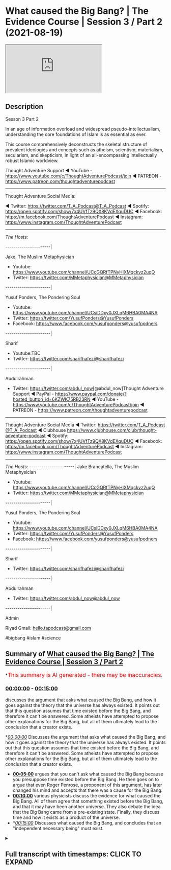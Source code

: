 # What caused the Big Bang? | The Evidence Course | Session 3 / Part 2 (2021-08-19)

<iframe loading='lazy' src='https://www.youtube.com/embed/Fnbwkib8FTM'></iframe>

## Description

Sesson 3 Part 2

In an age of information overload and widespread pseudo-intellectualism, understanding the core foundations of Islam is as essential as ever. 

This course comprehensively deconstructs the skeletal structure of prevalent ideologies and concepts such as atheism, scientism, materialism, secularism, and skepticism, in light of an all-encompassing intellectually robust Islamic worldview.

Thought Adventure Support
◄ YouTube - https://www.youtube.com/c/ThoughtAdventurePodcast/join
◄ PATREON - https://www.patreon.com/thoughtadventurepodcast
____________________________________________________________________

Thought Adventure Social Media:

◄ Twitter: https://twitter.com/T_A_Podcast​​@T_A_Podcast
◄ Spotify: https://open.spotify.com/show/7x4UVfTz9QX8KVdEXquDUC
◄ Facebook: https://m.facebook.com/ThoughtAdventurePodcast
◄ Instagram: https://www.instagram.com/ThoughtAdventurePodcast​

----------------------------------------------------------------

*The Hosts:*

----------------------|

Jake, The Muslim Metaphysician

- Youtube: https://www.youtube.com/channel/UCcGQRfTPNyHlXMqckvz2uqQ
- Twitter:  https://twitter.com/MMetaphysician​​@MMetaphysician

----------------------|

Yusuf Ponders, The Pondering Soul

- Youtube: https://www.youtube.com/channel/UCsiDDxy0JXLqM6HBA0MA4NA
- Twitter: https://twitter.com/YusufPonders​​@YusufPonders
- Facebook: https://www.facebook.com/yusufponders​@yusufpodners

----------------------|

Sharif

- Youtube:TBC
- Twitter: https://twitter.com/sharifhafezi​​@sharifhafezi

----------------------|

Abdulrahman

- Twitter: https://twitter.com/abdul_now​ [@abdul_now]Thought Adventure Support
◄ PayPal - https://www.paypal.com/donate/?hosted_button_id=6KZWK75RB23RN 
◄ YouTube - https://www.youtube.com/c/ThoughtAdventurePodcast/join
◄ PATREON - https://www.patreon.com/thoughtadventurepodcast
____________________________________________________________________

Thought Adventure Social Media
◄ Twitter: https://twitter.com/T_A_Podcast​​@T_A_Podcast
◄ Clubhouse https://www.clubhouse.com/club/thought-adventure-podcast
◄ Spotify: https://open.spotify.com/show/7x4UVfTz9QX8KVdEXquDUC
◄ Facebook: https://m.facebook.com/ThoughtAdventurePodcast
◄ Instagram: https://www.instagram.com/ThoughtAdventurePodcast​

----------------------------------------------------------------

*The Hosts:*
----------------------|
Jake Brancatella, The Muslim Metaphysician

- Youtube: https://www.youtube.com/channel/UCcGQRfTPNyHlXMqckvz2uqQ
- Twitter:  https://twitter.com/MMetaphysician​​@MMetaphysician

----------------------|

Yusuf Ponders, The Pondering Soul

- Youtube: https://www.youtube.com/channel/UCsiDDxy0JXLqM6HBA0MA4NA
- Twitter: https://twitter.com/YusufPonders​​@YusufPonders
- Facebook: https://www.facebook.com/yusufponders​@yusufpodners

----------------------|

Sharif

- Twitter: https://twitter.com/sharifhafezi​​@sharifhafezi

----------------------|

Abdulrahman

- Twitter: https://twitter.com/abdul_now​@abdul_now

----------------------|

Admin

Riyad 
Gmail: hello.tapodcast@gmail.com

#bigbang #islam #science

## Summary of [What caused the Big Bang? | The Evidence Course | Session 3 / Part 2](https://www.youtube.com/watch?v=Fnbwkib8FTM)


*<span style="color:red; font-size:125%">This summary is AI generated - there may be inaccuracies</span>.

### [00:00:00](https://www.youtube.com/watch?v=Fnbwkib8FTM&t=0) - [00:15:00](https://www.youtube.com/watch?v=Fnbwkib8FTM&t=900)

 discusses the argument that asks what caused the Big Bang, and how it goes against the theory that the universe has always existed. It points out that this question assumes that time existed before the Big Bang, and therefore it can't be answered. Some atheists have attempted to propose other explanations for the Big Bang, but all of them ultimately lead to the conclusion that a creator exists.

**[00:00:00](https://www.youtube.com/watch?v=Fnbwkib8FTM&t=0)* Discusses the argument that asks what caused the Big Bang, and how it goes against the theory that the universe has always existed. It points out that this question assumes that time existed before the Big Bang, and therefore it can't be answered. Some atheists have attempted to propose other explanations for the Big Bang, but all of them ultimately lead to the conclusion that a creator exists.
* **[00:05:00](https://www.youtube.com/watch?v=Fnbwkib8FTM&t=300)** argues that you can't ask what caused the Big Bang because you presuppose time existed before the Big Bang. He then goes on to argue that even Roger Penrose, a proponent of this argument, has later changed his mind and accepts that there was a cause for the Big Bang.
* **[00:10:00](https://www.youtube.com/watch?v=Fnbwkib8FTM&t=600)**  various physicists discuss the evidence for what caused the Big Bang. All of them agree that something existed before the Big Bang, and that it may have been another universe. They also debate the idea that the Big Bang came from a pre-existing state. Finally, they discuss time and how it exists as a product of the universe.
* **[00:15:00](https://www.youtube.com/watch?v=Fnbwkib8FTM&t=900)* Discusses what caused the Big Bang, and concludes that an "independent necessary being" must exist.

<details><summary><h2>Full transcript with timestamps: CLICK TO EXPAND</h2></summary>

[0:00:13](https://youtu.be/Fnbwkib8FTM?t=13) muhammad  
[0:00:16](https://youtu.be/Fnbwkib8FTM?t=16) there's one contention that some uh  
[0:00:18](https://youtu.be/Fnbwkib8FTM?t=18) atheists they bring regards to the  
[0:00:20](https://youtu.be/Fnbwkib8FTM?t=20) uh the argument that we presented and  
[0:00:23](https://youtu.be/Fnbwkib8FTM?t=23) there's the argument of the temporal  
[0:00:24](https://youtu.be/Fnbwkib8FTM?t=24) causation  
[0:00:26](https://youtu.be/Fnbwkib8FTM?t=26) the limited thing is depend upon another  
[0:00:28](https://youtu.be/Fnbwkib8FTM?t=28) limited thing depend upon another  
[0:00:29](https://youtu.be/Fnbwkib8FTM?t=29) limited thing and we regress it back to  
[0:00:31](https://youtu.be/Fnbwkib8FTM?t=31) the big bang  
[0:00:33](https://youtu.be/Fnbwkib8FTM?t=33) and that argument is that you cannot ask  
[0:00:36](https://youtu.be/Fnbwkib8FTM?t=36) what caused the big bang as the big bang  
[0:00:39](https://youtu.be/Fnbwkib8FTM?t=39) was the cause of time  
[0:00:41](https://youtu.be/Fnbwkib8FTM?t=41) and if you ask what caused the big bang  
[0:00:43](https://youtu.be/Fnbwkib8FTM?t=43) then you are assuming that there was a  
[0:00:46](https://youtu.be/Fnbwkib8FTM?t=46) before  
[0:00:47](https://youtu.be/Fnbwkib8FTM?t=47) the big bang meaning a before  
[0:00:50](https://youtu.be/Fnbwkib8FTM?t=50) time because they say big bang cause  
[0:00:52](https://youtu.be/Fnbwkib8FTM?t=52) time and causality exists prior to the  
[0:00:55](https://youtu.be/Fnbwkib8FTM?t=55) effect in time therefore if there's no  
[0:00:58](https://youtu.be/Fnbwkib8FTM?t=58) before the big bang then there is no  
[0:01:01](https://youtu.be/Fnbwkib8FTM?t=61) cause of the big bang  
[0:01:03](https://youtu.be/Fnbwkib8FTM?t=63) and this argument has been popularized  
[0:01:04](https://youtu.be/Fnbwkib8FTM?t=64) by well-known physicists people like  
[0:01:07](https://youtu.be/Fnbwkib8FTM?t=67) stephen hawking and roger penrose  
[0:01:10](https://youtu.be/Fnbwkib8FTM?t=70) and the basic argument that they're  
[0:01:12](https://youtu.be/Fnbwkib8FTM?t=72) presenting is effectively saying that  
[0:01:14](https://youtu.be/Fnbwkib8FTM?t=74) it's an illogical question what caused  
[0:01:17](https://youtu.be/Fnbwkib8FTM?t=77) the big bang it is like saying what is  
[0:01:20](https://youtu.be/Fnbwkib8FTM?t=80) north of north pole asking the question  
[0:01:22](https://youtu.be/Fnbwkib8FTM?t=82) what is before the big bang or before  
[0:01:24](https://youtu.be/Fnbwkib8FTM?t=84) time existed  
[0:01:27](https://youtu.be/Fnbwkib8FTM?t=87) so  
[0:01:29](https://youtu.be/Fnbwkib8FTM?t=89) just some background i think is  
[0:01:30](https://youtu.be/Fnbwkib8FTM?t=90) important to understand what we mean by  
[0:01:32](https://youtu.be/Fnbwkib8FTM?t=92) the big bang  
[0:01:34](https://youtu.be/Fnbwkib8FTM?t=94) originally scientists they held the  
[0:01:35](https://youtu.be/Fnbwkib8FTM?t=95) belief that the universe was in what  
[0:01:38](https://youtu.be/Fnbwkib8FTM?t=98) they called or they had a theory called  
[0:01:39](https://youtu.be/Fnbwkib8FTM?t=99) the steady state theory of the universe  
[0:01:41](https://youtu.be/Fnbwkib8FTM?t=101) and this held that the universe always  
[0:01:43](https://youtu.be/Fnbwkib8FTM?t=103) existed was eternal in time and eternal  
[0:01:47](https://youtu.be/Fnbwkib8FTM?t=107) inside so it's infinite in time infinite  
[0:01:49](https://youtu.be/Fnbwkib8FTM?t=109) in size always existed  
[0:01:52](https://youtu.be/Fnbwkib8FTM?t=112) but then we had observations that came  
[0:01:54](https://youtu.be/Fnbwkib8FTM?t=114) in and demonstrated that the universe  
[0:01:57](https://youtu.be/Fnbwkib8FTM?t=117) was expanding  
[0:01:59](https://youtu.be/Fnbwkib8FTM?t=119) then a catholic priest who is also a  
[0:02:02](https://youtu.be/Fnbwkib8FTM?t=122) physicist known as george lumatra  
[0:02:05](https://youtu.be/Fnbwkib8FTM?t=125) proposed the idea  
[0:02:07](https://youtu.be/Fnbwkib8FTM?t=127) that the universe was not infinite  
[0:02:09](https://youtu.be/Fnbwkib8FTM?t=129) eternal existence or had an infinite  
[0:02:12](https://youtu.be/Fnbwkib8FTM?t=132) internal existence but rather the  
[0:02:14](https://youtu.be/Fnbwkib8FTM?t=134) universe had a beginning what later  
[0:02:17](https://youtu.be/Fnbwkib8FTM?t=137) became known as the big bang theory  
[0:02:20](https://youtu.be/Fnbwkib8FTM?t=140) the theory obviously had some  
[0:02:22](https://youtu.be/Fnbwkib8FTM?t=142) controversy at the time as it overhauled  
[0:02:25](https://youtu.be/Fnbwkib8FTM?t=145) established scientific beliefs that the  
[0:02:27](https://youtu.be/Fnbwkib8FTM?t=147) universe had always existed  
[0:02:29](https://youtu.be/Fnbwkib8FTM?t=149) and now we have a theory and later  
[0:02:32](https://youtu.be/Fnbwkib8FTM?t=152) observational evidence like the redshift  
[0:02:34](https://youtu.be/Fnbwkib8FTM?t=154) or the uniformity of the microwave  
[0:02:36](https://youtu.be/Fnbwkib8FTM?t=156) background radiation throughout the  
[0:02:38](https://youtu.be/Fnbwkib8FTM?t=158) universe that stated that the universe  
[0:02:41](https://youtu.be/Fnbwkib8FTM?t=161) and all that existed within it  
[0:02:43](https://youtu.be/Fnbwkib8FTM?t=163) had a beginning  
[0:02:45](https://youtu.be/Fnbwkib8FTM?t=165) and thus this raised a number of  
[0:02:47](https://youtu.be/Fnbwkib8FTM?t=167) theological questions in the mind of a  
[0:02:50](https://youtu.be/Fnbwkib8FTM?t=170) number of scientists and also challenged  
[0:02:52](https://youtu.be/Fnbwkib8FTM?t=172) some of the presuppositions that  
[0:02:54](https://youtu.be/Fnbwkib8FTM?t=174) atheists had  
[0:02:56](https://youtu.be/Fnbwkib8FTM?t=176) if the universe hasn't always existed  
[0:02:59](https://youtu.be/Fnbwkib8FTM?t=179) and it began to exist at the big bang  
[0:03:02](https://youtu.be/Fnbwkib8FTM?t=182) then doesn't it raise the question  
[0:03:05](https://youtu.be/Fnbwkib8FTM?t=185) who caused the universe and thus raised  
[0:03:07](https://youtu.be/Fnbwkib8FTM?t=187) the greater possibility of belief in  
[0:03:10](https://youtu.be/Fnbwkib8FTM?t=190) allah belief in god according to these  
[0:03:12](https://youtu.be/Fnbwkib8FTM?t=192) scientists  
[0:03:13](https://youtu.be/Fnbwkib8FTM?t=193) and this as a point  
[0:03:16](https://youtu.be/Fnbwkib8FTM?t=196) was something that the atheists have  
[0:03:17](https://youtu.be/Fnbwkib8FTM?t=197) always tried to wrestle with  
[0:03:19](https://youtu.be/Fnbwkib8FTM?t=199) ever since  
[0:03:20](https://youtu.be/Fnbwkib8FTM?t=200) it was much easier to claim that the  
[0:03:22](https://youtu.be/Fnbwkib8FTM?t=202) universe had always existed therefore  
[0:03:24](https://youtu.be/Fnbwkib8FTM?t=204) there was no course to the universe but  
[0:03:26](https://youtu.be/Fnbwkib8FTM?t=206) now that we can demonstrate the universe  
[0:03:28](https://youtu.be/Fnbwkib8FTM?t=208) had a beginning  
[0:03:29](https://youtu.be/Fnbwkib8FTM?t=209) 13.78 billion years ago now atheists are  
[0:03:32](https://youtu.be/Fnbwkib8FTM?t=212) looking at other possible explanations  
[0:03:35](https://youtu.be/Fnbwkib8FTM?t=215) as a way to get around the inevitable  
[0:03:37](https://youtu.be/Fnbwkib8FTM?t=217) conclusion that a creator a los pano  
[0:03:40](https://youtu.be/Fnbwkib8FTM?t=220) adela exists and that's why  
[0:03:42](https://youtu.be/Fnbwkib8FTM?t=222) some atheists now they say that the  
[0:03:44](https://youtu.be/Fnbwkib8FTM?t=224) universe that we reside in is actually  
[0:03:46](https://youtu.be/Fnbwkib8FTM?t=226) part of a larger cosmos a larger set of  
[0:03:50](https://youtu.be/Fnbwkib8FTM?t=230) universes that exist outside the  
[0:03:52](https://youtu.be/Fnbwkib8FTM?t=232) multiverse theory which we've addressed  
[0:03:54](https://youtu.be/Fnbwkib8FTM?t=234) in previous videos  
[0:03:56](https://youtu.be/Fnbwkib8FTM?t=236) others have attempted to claim that the  
[0:03:58](https://youtu.be/Fnbwkib8FTM?t=238) universe began from nothing and that  
[0:04:00](https://youtu.be/Fnbwkib8FTM?t=240) there supposedly that and that  
[0:04:03](https://youtu.be/Fnbwkib8FTM?t=243) supposedly the science points  
[0:04:05](https://youtu.be/Fnbwkib8FTM?t=245) to this fact that something can come  
[0:04:08](https://youtu.be/Fnbwkib8FTM?t=248) from nothing and we'll address this in  
[0:04:11](https://youtu.be/Fnbwkib8FTM?t=251) you know in a couple of in the next  
[0:04:13](https://youtu.be/Fnbwkib8FTM?t=253) video uh regards to this question  
[0:04:16](https://youtu.be/Fnbwkib8FTM?t=256) and others still claim that we cannot  
[0:04:19](https://youtu.be/Fnbwkib8FTM?t=259) ask what caused the big bang  
[0:04:21](https://youtu.be/Fnbwkib8FTM?t=261) because this implies that time existed  
[0:04:24](https://youtu.be/Fnbwkib8FTM?t=264) before the big bang so we can only say  
[0:04:26](https://youtu.be/Fnbwkib8FTM?t=266) the big bang existed we can't say what  
[0:04:29](https://youtu.be/Fnbwkib8FTM?t=269) was before the big bang or what caused  
[0:04:31](https://youtu.be/Fnbwkib8FTM?t=271) the big bang because asking the question  
[0:04:33](https://youtu.be/Fnbwkib8FTM?t=273) of cause according to them is saying  
[0:04:35](https://youtu.be/Fnbwkib8FTM?t=275) that cause exist temporarily before the  
[0:04:39](https://youtu.be/Fnbwkib8FTM?t=279) effect and therefore there was no before  
[0:04:42](https://youtu.be/Fnbwkib8FTM?t=282) according to what they're saying and  
[0:04:43](https://youtu.be/Fnbwkib8FTM?t=283) proposing regards to this  
[0:04:46](https://youtu.be/Fnbwkib8FTM?t=286) so  
[0:04:47](https://youtu.be/Fnbwkib8FTM?t=287) i think intuitively naturally we look at  
[0:04:50](https://youtu.be/Fnbwkib8FTM?t=290) this question about  
[0:04:51](https://youtu.be/Fnbwkib8FTM?t=291) the universe the big bang and we  
[0:04:54](https://youtu.be/Fnbwkib8FTM?t=294) naturally ask the question what caused  
[0:04:55](https://youtu.be/Fnbwkib8FTM?t=295) it why is it you know  
[0:04:57](https://youtu.be/Fnbwkib8FTM?t=297) why is this temporal  
[0:04:59](https://youtu.be/Fnbwkib8FTM?t=299) thing that began to exist that we termed  
[0:05:02](https://youtu.be/Fnbwkib8FTM?t=302) contingent you know what is it  
[0:05:04](https://youtu.be/Fnbwkib8FTM?t=304) necessarily dependent upon what does it  
[0:05:06](https://youtu.be/Fnbwkib8FTM?t=306) depend upon other than itself so it's  
[0:05:08](https://youtu.be/Fnbwkib8FTM?t=308) natural it's a natural question that we  
[0:05:10](https://youtu.be/Fnbwkib8FTM?t=310) we seek to ask and obviously we've  
[0:05:12](https://youtu.be/Fnbwkib8FTM?t=312) addressed these questions before how we  
[0:05:14](https://youtu.be/Fnbwkib8FTM?t=314) come from the conclusion that contingent  
[0:05:16](https://youtu.be/Fnbwkib8FTM?t=316) possible beings exist to the conclusion  
[0:05:18](https://youtu.be/Fnbwkib8FTM?t=318) that a necessary eternal independent  
[0:05:21](https://youtu.be/Fnbwkib8FTM?t=321) creator exists but what they're trying  
[0:05:23](https://youtu.be/Fnbwkib8FTM?t=323) to do is now to stop us from asking this  
[0:05:25](https://youtu.be/Fnbwkib8FTM?t=325) question to say you can't ask that  
[0:05:27](https://youtu.be/Fnbwkib8FTM?t=327) question because it's an illogical  
[0:05:29](https://youtu.be/Fnbwkib8FTM?t=329) question  
[0:05:30](https://youtu.be/Fnbwkib8FTM?t=330) so the first thing  
[0:05:32](https://youtu.be/Fnbwkib8FTM?t=332) is is that  
[0:05:33](https://youtu.be/Fnbwkib8FTM?t=333) the argument that causality  
[0:05:36](https://youtu.be/Fnbwkib8FTM?t=336) the argument about you can't ask what  
[0:05:38](https://youtu.be/Fnbwkib8FTM?t=338) caused the big bang because you're  
[0:05:39](https://youtu.be/Fnbwkib8FTM?t=339) assuming time before the big bang  
[0:05:41](https://youtu.be/Fnbwkib8FTM?t=341) presupposes that causality always occur  
[0:05:45](https://youtu.be/Fnbwkib8FTM?t=345) prior in effect in time so you have the  
[0:05:49](https://youtu.be/Fnbwkib8FTM?t=349) effect then you have a cause so if i was  
[0:05:52](https://youtu.be/Fnbwkib8FTM?t=352) to hit a  
[0:05:53](https://youtu.be/Fnbwkib8FTM?t=353) cue ball the white ball towards a black  
[0:05:55](https://youtu.be/Fnbwkib8FTM?t=355) ball  
[0:05:56](https://youtu.be/Fnbwkib8FTM?t=356) before the black ball moves the white  
[0:05:58](https://youtu.be/Fnbwkib8FTM?t=358) ball had to move and hit it so here the  
[0:06:01](https://youtu.be/Fnbwkib8FTM?t=361) pool ball the white ball was the cause  
[0:06:04](https://youtu.be/Fnbwkib8FTM?t=364) and it occurred prior to the effect  
[0:06:06](https://youtu.be/Fnbwkib8FTM?t=366) which was movement of the black ball  
[0:06:08](https://youtu.be/Fnbwkib8FTM?t=368) similarly if you have heat and then some  
[0:06:10](https://youtu.be/Fnbwkib8FTM?t=370) time and then sometime later you'll have  
[0:06:12](https://youtu.be/Fnbwkib8FTM?t=372) the boiling effect of water or the  
[0:06:14](https://youtu.be/Fnbwkib8FTM?t=374) boiling of water so the heat is the  
[0:06:17](https://youtu.be/Fnbwkib8FTM?t=377) cause that occurred prior to in time to  
[0:06:19](https://youtu.be/Fnbwkib8FTM?t=379) the effect which is the boiling point of  
[0:06:21](https://youtu.be/Fnbwkib8FTM?t=381) water or the boiling of water which  
[0:06:23](https://youtu.be/Fnbwkib8FTM?t=383) occurred afterwards  
[0:06:25](https://youtu.be/Fnbwkib8FTM?t=385) however causality doesn't have to occur  
[0:06:28](https://youtu.be/Fnbwkib8FTM?t=388) within a temporal setting so you don't  
[0:06:30](https://youtu.be/Fnbwkib8FTM?t=390) have to have this situation where a  
[0:06:31](https://youtu.be/Fnbwkib8FTM?t=391) cause occurs before the effect  
[0:06:35](https://youtu.be/Fnbwkib8FTM?t=395) this is an assumption  
[0:06:36](https://youtu.be/Fnbwkib8FTM?t=396) in fact we can have situations where  
[0:06:39](https://youtu.be/Fnbwkib8FTM?t=399) causality like on a quantum level the  
[0:06:42](https://youtu.be/Fnbwkib8FTM?t=402) cause can come after the effect  
[0:06:43](https://youtu.be/Fnbwkib8FTM?t=403) according to certain observations  
[0:06:45](https://youtu.be/Fnbwkib8FTM?t=405) regardless of this but on a  
[0:06:47](https://youtu.be/Fnbwkib8FTM?t=407) philosophical level we can or a rational  
[0:06:50](https://youtu.be/Fnbwkib8FTM?t=410) level we can demonstrate many examples  
[0:06:52](https://youtu.be/Fnbwkib8FTM?t=412) of when a cause and effect occur at the  
[0:06:55](https://youtu.be/Fnbwkib8FTM?t=415) same moment in time for example if you  
[0:06:59](https://youtu.be/Fnbwkib8FTM?t=419) sit on a cushion  
[0:07:01](https://youtu.be/Fnbwkib8FTM?t=421) and the sitting on the cushion causes  
[0:07:03](https://youtu.be/Fnbwkib8FTM?t=423) the indentation of the cushion this  
[0:07:05](https://youtu.be/Fnbwkib8FTM?t=425) effect occurs simultaneous with the  
[0:07:08](https://youtu.be/Fnbwkib8FTM?t=428) cause so when you sit on a cushion  
[0:07:11](https://youtu.be/Fnbwkib8FTM?t=431) and the cushion depresses  
[0:07:13](https://youtu.be/Fnbwkib8FTM?t=433) indents down  
[0:07:15](https://youtu.be/Fnbwkib8FTM?t=435) that effect occurred at the same moment  
[0:07:17](https://youtu.be/Fnbwkib8FTM?t=437) as the cause which was assisting on the  
[0:07:19](https://youtu.be/Fnbwkib8FTM?t=439) cushion  
[0:07:20](https://youtu.be/Fnbwkib8FTM?t=440) so it's rationally plausible to accept  
[0:07:23](https://youtu.be/Fnbwkib8FTM?t=443) that even if there's no time at the way  
[0:07:26](https://youtu.be/Fnbwkib8FTM?t=446) they define time that is before the big  
[0:07:28](https://youtu.be/Fnbwkib8FTM?t=448) bang that there was a cause that existed  
[0:07:31](https://youtu.be/Fnbwkib8FTM?t=451) distinct from the effect but the cause  
[0:07:34](https://youtu.be/Fnbwkib8FTM?t=454) and the effect occurred at the same  
[0:07:35](https://youtu.be/Fnbwkib8FTM?t=455) moment so you can have a situation where  
[0:07:37](https://youtu.be/Fnbwkib8FTM?t=457) a cause and effect occur the same moment  
[0:07:39](https://youtu.be/Fnbwkib8FTM?t=459) but they're distinct from one another so  
[0:07:41](https://youtu.be/Fnbwkib8FTM?t=461) we can still affirm the fact that the  
[0:07:43](https://youtu.be/Fnbwkib8FTM?t=463) universe  
[0:07:44](https://youtu.be/Fnbwkib8FTM?t=464) and the big bang required a cause  
[0:07:48](https://youtu.be/Fnbwkib8FTM?t=468) so when we say that what caused the big  
[0:07:50](https://youtu.be/Fnbwkib8FTM?t=470) bang or came before the big bang  
[0:07:53](https://youtu.be/Fnbwkib8FTM?t=473) we are using the term before in what we  
[0:07:56](https://youtu.be/Fnbwkib8FTM?t=476) term an ontological sense that is what  
[0:07:58](https://youtu.be/Fnbwkib8FTM?t=478) occurred beyond  
[0:08:01](https://youtu.be/Fnbwkib8FTM?t=481) the distinctiveness or beyond the the  
[0:08:04](https://youtu.be/Fnbwkib8FTM?t=484) effect that we see of the big bang  
[0:08:06](https://youtu.be/Fnbwkib8FTM?t=486) otherwise if we can't ask this question  
[0:08:08](https://youtu.be/Fnbwkib8FTM?t=488) of what what the big bang was dependent  
[0:08:11](https://youtu.be/Fnbwkib8FTM?t=491) upon  
[0:08:12](https://youtu.be/Fnbwkib8FTM?t=492) then we'd fall into a contradiction  
[0:08:14](https://youtu.be/Fnbwkib8FTM?t=494) on the one hand we'd be accepting that  
[0:08:16](https://youtu.be/Fnbwkib8FTM?t=496) the big bang is a contingent thing is a  
[0:08:19](https://youtu.be/Fnbwkib8FTM?t=499) thing that's possible as we said about  
[0:08:21](https://youtu.be/Fnbwkib8FTM?t=501) contingent things they are possible  
[0:08:22](https://youtu.be/Fnbwkib8FTM?t=502) beings meaning that they had a beginning  
[0:08:25](https://youtu.be/Fnbwkib8FTM?t=505) that they are have specific attributes  
[0:08:27](https://youtu.be/Fnbwkib8FTM?t=507) that these attributes are not necessary  
[0:08:29](https://youtu.be/Fnbwkib8FTM?t=509) they can be other forms of attributes  
[0:08:31](https://youtu.be/Fnbwkib8FTM?t=511) they have certain limitations as opposed  
[0:08:33](https://youtu.be/Fnbwkib8FTM?t=513) to other limitations they follow rules  
[0:08:35](https://youtu.be/Fnbwkib8FTM?t=515) and regulations and patterns they don't  
[0:08:38](https://youtu.be/Fnbwkib8FTM?t=518) have to exist therefore there are  
[0:08:39](https://youtu.be/Fnbwkib8FTM?t=519) possible being so we're saying on the  
[0:08:41](https://youtu.be/Fnbwkib8FTM?t=521) one hand the big bang is a contingent  
[0:08:43](https://youtu.be/Fnbwkib8FTM?t=523) thing that follows rules and regulations  
[0:08:46](https://youtu.be/Fnbwkib8FTM?t=526) uh and that the effect  
[0:08:48](https://youtu.be/Fnbwkib8FTM?t=528) of this big bang the creation of this  
[0:08:50](https://youtu.be/Fnbwkib8FTM?t=530) big bang or the what the the effect of  
[0:08:53](https://youtu.be/Fnbwkib8FTM?t=533) the big bang had absolutely no cause i  
[0:08:55](https://youtu.be/Fnbwkib8FTM?t=535) we don't ask the question it makes no  
[0:08:58](https://youtu.be/Fnbwkib8FTM?t=538) sense it's like we are just simply  
[0:09:00](https://youtu.be/Fnbwkib8FTM?t=540) accepting you know uh giving uh an  
[0:09:03](https://youtu.be/Fnbwkib8FTM?t=543) exemption  
[0:09:04](https://youtu.be/Fnbwkib8FTM?t=544) to the big bang when it follows the same  
[0:09:06](https://youtu.be/Fnbwkib8FTM?t=546) rules as everything else that we  
[0:09:08](https://youtu.be/Fnbwkib8FTM?t=548) perceive within the universe  
[0:09:10](https://youtu.be/Fnbwkib8FTM?t=550) not only that but scientists no longer  
[0:09:12](https://youtu.be/Fnbwkib8FTM?t=552) use this argument in an attempt to claim  
[0:09:14](https://youtu.be/Fnbwkib8FTM?t=554) that we cannot  
[0:09:16](https://youtu.be/Fnbwkib8FTM?t=556) theorize at the very least of what  
[0:09:18](https://youtu.be/Fnbwkib8FTM?t=558) occurred before the big bang  
[0:09:20](https://youtu.be/Fnbwkib8FTM?t=560) even roger penrose roger penrose was one  
[0:09:22](https://youtu.be/Fnbwkib8FTM?t=562) of those physicists who argued you can't  
[0:09:24](https://youtu.be/Fnbwkib8FTM?t=564) ask what occurred before the big bang  
[0:09:27](https://youtu.be/Fnbwkib8FTM?t=567) because you can't have time before the  
[0:09:30](https://youtu.be/Fnbwkib8FTM?t=570) uh the universe began but he himself has  
[0:09:32](https://youtu.be/Fnbwkib8FTM?t=572) changed his position he's actually  
[0:09:34](https://youtu.be/Fnbwkib8FTM?t=574) accepted that he's changed his position  
[0:09:36](https://youtu.be/Fnbwkib8FTM?t=576) roger primrose is a professor at oxford  
[0:09:38](https://youtu.be/Fnbwkib8FTM?t=578) university and he argued that concentric  
[0:09:41](https://youtu.be/Fnbwkib8FTM?t=581) circles discovered in the background  
[0:09:43](https://youtu.be/Fnbwkib8FTM?t=583) background micro microwaves of the  
[0:09:45](https://youtu.be/Fnbwkib8FTM?t=585) universe provides evidence  
[0:09:48](https://youtu.be/Fnbwkib8FTM?t=588) yeah of events that took place before  
[0:09:51](https://youtu.be/Fnbwkib8FTM?t=591) the universe came into being so you're  
[0:09:52](https://youtu.be/Fnbwkib8FTM?t=592) saying if you study  
[0:09:54](https://youtu.be/Fnbwkib8FTM?t=594) the micro the background radiation the  
[0:09:56](https://youtu.be/Fnbwkib8FTM?t=596) microwave background radiation that you  
[0:09:58](https://youtu.be/Fnbwkib8FTM?t=598) will dis  
[0:09:59](https://youtu.be/Fnbwkib8FTM?t=599) there's implications that indicate that  
[0:10:01](https://youtu.be/Fnbwkib8FTM?t=601) there was some existence before the big  
[0:10:03](https://youtu.be/Fnbwkib8FTM?t=603) bang maybe another universe  
[0:10:06](https://youtu.be/Fnbwkib8FTM?t=606) so many other physicists seek to ask  
[0:10:09](https://youtu.be/Fnbwkib8FTM?t=609) this question what caused or what  
[0:10:10](https://youtu.be/Fnbwkib8FTM?t=610) occurred before the big bang or what  
[0:10:12](https://youtu.be/Fnbwkib8FTM?t=612) caused the big bang for example harvard  
[0:10:14](https://youtu.be/Fnbwkib8FTM?t=614) educated professor  
[0:10:16](https://youtu.be/Fnbwkib8FTM?t=616) kaku states that the universe and the  
[0:10:19](https://youtu.be/Fnbwkib8FTM?t=619) big bang in his quotes it came from a  
[0:10:21](https://youtu.be/Fnbwkib8FTM?t=621) pre-existing state  
[0:10:23](https://youtu.be/Fnbwkib8FTM?t=623) similarly dr singh who's a distinguished  
[0:10:25](https://youtu.be/Fnbwkib8FTM?t=625) research fellow at the perimeter  
[0:10:28](https://youtu.be/Fnbwkib8FTM?t=628) institute of theoretical physics  
[0:10:29](https://youtu.be/Fnbwkib8FTM?t=629) waterloo ontario canada he said that the  
[0:10:32](https://youtu.be/Fnbwkib8FTM?t=632) big bang came from a previous universe  
[0:10:35](https://youtu.be/Fnbwkib8FTM?t=635) that collapsed upon itself  
[0:10:38](https://youtu.be/Fnbwkib8FTM?t=638) similarly professor smolin from the same  
[0:10:39](https://youtu.be/Fnbwkib8FTM?t=639) institute he argued  
[0:10:42](https://youtu.be/Fnbwkib8FTM?t=642) that the big bang arose from a previous  
[0:10:44](https://youtu.be/Fnbwkib8FTM?t=644) universe that created a black hole so  
[0:10:46](https://youtu.be/Fnbwkib8FTM?t=646) the universe collapsed upon itself  
[0:10:48](https://youtu.be/Fnbwkib8FTM?t=648) created a black hole and then from that  
[0:10:50](https://youtu.be/Fnbwkib8FTM?t=650) came the universe that we live in  
[0:10:52](https://youtu.be/Fnbwkib8FTM?t=652) similarly dr neil turek that said that  
[0:10:55](https://youtu.be/Fnbwkib8FTM?t=655) there exists two colliding membrane  
[0:10:57](https://youtu.be/Fnbwkib8FTM?t=657) structures that caused the big bang  
[0:11:00](https://youtu.be/Fnbwkib8FTM?t=660) so whatever occurred prior to the big  
[0:11:03](https://youtu.be/Fnbwkib8FTM?t=663) bang even if they discover you know  
[0:11:06](https://youtu.be/Fnbwkib8FTM?t=666) whether it's membrane structures whether  
[0:11:07](https://youtu.be/Fnbwkib8FTM?t=667) it is a black hole where it is another  
[0:11:10](https://youtu.be/Fnbwkib8FTM?t=670) universe what they would be pointing to  
[0:11:12](https://youtu.be/Fnbwkib8FTM?t=672) is another limited dependent contingent  
[0:11:15](https://youtu.be/Fnbwkib8FTM?t=675) thing or contingent being  
[0:11:19](https://youtu.be/Fnbwkib8FTM?t=679) so as a result we would still ask the  
[0:11:20](https://youtu.be/Fnbwkib8FTM?t=680) question  
[0:11:21](https://youtu.be/Fnbwkib8FTM?t=681) what caused that or what is that  
[0:11:23](https://youtu.be/Fnbwkib8FTM?t=683) dependent upon if it's limited it's  
[0:11:25](https://youtu.be/Fnbwkib8FTM?t=685) dependent if it's dependent it requires  
[0:11:27](https://youtu.be/Fnbwkib8FTM?t=687) something to bring it into existence  
[0:11:30](https://youtu.be/Fnbwkib8FTM?t=690) and so because we have affirmed that  
[0:11:32](https://youtu.be/Fnbwkib8FTM?t=692) there is an impossibility of an infinite  
[0:11:35](https://youtu.be/Fnbwkib8FTM?t=695) regress meaning one thing dependent upon  
[0:11:37](https://youtu.be/Fnbwkib8FTM?t=697) another thing depend upon another thing  
[0:11:39](https://youtu.be/Fnbwkib8FTM?t=699) that strikes back stretch stretches back  
[0:11:41](https://youtu.be/Fnbwkib8FTM?t=701) forever  
[0:11:42](https://youtu.be/Fnbwkib8FTM?t=702) that that's impossible then that  
[0:11:44](https://youtu.be/Fnbwkib8FTM?t=704) indicates very clearly that there must  
[0:11:47](https://youtu.be/Fnbwkib8FTM?t=707) be something that caused or that is  
[0:11:50](https://youtu.be/Fnbwkib8FTM?t=710) independent that creates the rest of  
[0:11:53](https://youtu.be/Fnbwkib8FTM?t=713) those limited independent limited  
[0:11:55](https://youtu.be/Fnbwkib8FTM?t=715) dependent things within that chain so  
[0:11:58](https://youtu.be/Fnbwkib8FTM?t=718) there has to be ultimately either a  
[0:12:00](https://youtu.be/Fnbwkib8FTM?t=720) independent course  
[0:12:02](https://youtu.be/Fnbwkib8FTM?t=722) or if they they want to discover  
[0:12:04](https://youtu.be/Fnbwkib8FTM?t=724) something other than that it's a limited  
[0:12:06](https://youtu.be/Fnbwkib8FTM?t=726) thing but if it's a limited thing then  
[0:12:08](https://youtu.be/Fnbwkib8FTM?t=728) it fits within the chain or a cycle and  
[0:12:10](https://youtu.be/Fnbwkib8FTM?t=730) therefore it cannot self-sustain itself  
[0:12:13](https://youtu.be/Fnbwkib8FTM?t=733) it won't exist until something  
[0:12:15](https://youtu.be/Fnbwkib8FTM?t=735) independent  
[0:12:17](https://youtu.be/Fnbwkib8FTM?t=737) unlimited either creator allah comes and  
[0:12:20](https://youtu.be/Fnbwkib8FTM?t=740) brings those things into  
[0:12:22](https://youtu.be/Fnbwkib8FTM?t=742) existence  
[0:12:24](https://youtu.be/Fnbwkib8FTM?t=744) so  
[0:12:25](https://youtu.be/Fnbwkib8FTM?t=745) even scientists  
[0:12:27](https://youtu.be/Fnbwkib8FTM?t=747) who you know originally atheists would  
[0:12:29](https://youtu.be/Fnbwkib8FTM?t=749) argue this point but even scientists  
[0:12:30](https://youtu.be/Fnbwkib8FTM?t=750) theorize on what occurred before the big  
[0:12:32](https://youtu.be/Fnbwkib8FTM?t=752) bank and do not consider it an invalid  
[0:12:35](https://youtu.be/Fnbwkib8FTM?t=755) or an illogical question to ask  
[0:12:38](https://youtu.be/Fnbwkib8FTM?t=758) furthermore the third point when we say  
[0:12:41](https://youtu.be/Fnbwkib8FTM?t=761) time began what do we mean by time  
[0:12:44](https://youtu.be/Fnbwkib8FTM?t=764) einstein said time has no independent  
[0:12:47](https://youtu.be/Fnbwkib8FTM?t=767) existence apart from the order of events  
[0:12:50](https://youtu.be/Fnbwkib8FTM?t=770) by which we measure it and what he meant  
[0:12:53](https://youtu.be/Fnbwkib8FTM?t=773) by this is when we sense time what we  
[0:12:56](https://youtu.be/Fnbwkib8FTM?t=776) are sensing is change that's how we know  
[0:12:59](https://youtu.be/Fnbwkib8FTM?t=779) time exists so for example if you've got  
[0:13:00](https://youtu.be/Fnbwkib8FTM?t=780) a watch you will know the time exists  
[0:13:02](https://youtu.be/Fnbwkib8FTM?t=782) because the seconds hand move around and  
[0:13:05](https://youtu.be/Fnbwkib8FTM?t=785) the minutes and the hour hands then move  
[0:13:07](https://youtu.be/Fnbwkib8FTM?t=787) around the clock face similarly if you  
[0:13:09](https://youtu.be/Fnbwkib8FTM?t=789) didn't have a clock then you know maybe  
[0:13:11](https://youtu.be/Fnbwkib8FTM?t=791) you had a sundial you would notice the  
[0:13:13](https://youtu.be/Fnbwkib8FTM?t=793) shadow on the sundial through the change  
[0:13:16](https://youtu.be/Fnbwkib8FTM?t=796) of the uh the  
[0:13:18](https://youtu.be/Fnbwkib8FTM?t=798) rotator the the rising and the setting  
[0:13:20](https://youtu.be/Fnbwkib8FTM?t=800) of the sun  
[0:13:21](https://youtu.be/Fnbwkib8FTM?t=801) or if you didn't have that ability you  
[0:13:23](https://youtu.be/Fnbwkib8FTM?t=803) would look at maybe the decay of certain  
[0:13:25](https://youtu.be/Fnbwkib8FTM?t=805) atoms so what you're looking at what we  
[0:13:27](https://youtu.be/Fnbwkib8FTM?t=807) all look at when we look at time is  
[0:13:29](https://youtu.be/Fnbwkib8FTM?t=809) we're measuring change of things and  
[0:13:32](https://youtu.be/Fnbwkib8FTM?t=812) when we look at change change is a  
[0:13:34](https://youtu.be/Fnbwkib8FTM?t=814) product of limited dependent contingent  
[0:13:37](https://youtu.be/Fnbwkib8FTM?t=817) things so when we talk about time  
[0:13:39](https://youtu.be/Fnbwkib8FTM?t=819) existing we are basically saying that  
[0:13:41](https://youtu.be/Fnbwkib8FTM?t=821) limited dependent things exist they  
[0:13:44](https://youtu.be/Fnbwkib8FTM?t=824) undergo change and therefore that's how  
[0:13:46](https://youtu.be/Fnbwkib8FTM?t=826) we understand time this is one theory or  
[0:13:49](https://youtu.be/Fnbwkib8FTM?t=829) one view towards time so in that sense  
[0:13:52](https://youtu.be/Fnbwkib8FTM?t=832) when we ask what occurred before the  
[0:13:54](https://youtu.be/Fnbwkib8FTM?t=834) universe or what occurred before the big  
[0:13:56](https://youtu.be/Fnbwkib8FTM?t=836) bang what we're asking or what is the  
[0:13:59](https://youtu.be/Fnbwkib8FTM?t=839) big bang dependent upon what we're  
[0:14:00](https://youtu.be/Fnbwkib8FTM?t=840) really asking is what limited dependent  
[0:14:03](https://youtu.be/Fnbwkib8FTM?t=843) things are dependent upon yeah what are  
[0:14:05](https://youtu.be/Fnbwkib8FTM?t=845) limited things dependent upon  
[0:14:08](https://youtu.be/Fnbwkib8FTM?t=848) so it's a valid question to ask and it's  
[0:14:10](https://youtu.be/Fnbwkib8FTM?t=850) not really it's implying that there's  
[0:14:13](https://youtu.be/Fnbwkib8FTM?t=853) some you know objective view of time  
[0:14:16](https://youtu.be/Fnbwkib8FTM?t=856) either some you know uh  
[0:14:19](https://youtu.be/Fnbwkib8FTM?t=859) time that we cannot any escape from and  
[0:14:22](https://youtu.be/Fnbwkib8FTM?t=862) that we have to move from one point to  
[0:14:24](https://youtu.be/Fnbwkib8FTM?t=864) another point rather in this concept of  
[0:14:26](https://youtu.be/Fnbwkib8FTM?t=866) time time is a product of the universe  
[0:14:29](https://youtu.be/Fnbwkib8FTM?t=869) rather than something that he simply  
[0:14:31](https://youtu.be/Fnbwkib8FTM?t=871) exists so when we asked what occurred  
[0:14:33](https://youtu.be/Fnbwkib8FTM?t=873) before time or what occurred before the  
[0:14:35](https://youtu.be/Fnbwkib8FTM?t=875) big bang or what was the big bang  
[0:14:37](https://youtu.be/Fnbwkib8FTM?t=877) created upon then what we're asking is  
[0:14:39](https://youtu.be/Fnbwkib8FTM?t=879) what is uh what is the dependency of  
[0:14:42](https://youtu.be/Fnbwkib8FTM?t=882) limited things what are they dependent  
[0:14:45](https://youtu.be/Fnbwkib8FTM?t=885) upon  
[0:14:46](https://youtu.be/Fnbwkib8FTM?t=886) so to summarize  
[0:14:48](https://youtu.be/Fnbwkib8FTM?t=888) those who claim it's illogically to ask  
[0:14:50](https://youtu.be/Fnbwkib8FTM?t=890) the question what caused the big bank  
[0:14:52](https://youtu.be/Fnbwkib8FTM?t=892) are incorrect  
[0:14:53](https://youtu.be/Fnbwkib8FTM?t=893) first reason that the cause doesn't have  
[0:14:56](https://youtu.be/Fnbwkib8FTM?t=896) to occur temporarily  
[0:14:58](https://youtu.be/Fnbwkib8FTM?t=898) or temporarily before the effect like  
[0:15:01](https://youtu.be/Fnbwkib8FTM?t=901) the cushion example sitting on the  
[0:15:02](https://youtu.be/Fnbwkib8FTM?t=902) cushion  
[0:15:04](https://youtu.be/Fnbwkib8FTM?t=904) secondly scientists even like roger  
[0:15:06](https://youtu.be/Fnbwkib8FTM?t=906) penrose who originally proposed this  
[0:15:09](https://youtu.be/Fnbwkib8FTM?t=909) argument that you can't ask what caused  
[0:15:11](https://youtu.be/Fnbwkib8FTM?t=911) the big bang  
[0:15:12](https://youtu.be/Fnbwkib8FTM?t=912) now accept the validity of this question  
[0:15:14](https://youtu.be/Fnbwkib8FTM?t=914) of what caused the universe to exist and  
[0:15:16](https://youtu.be/Fnbwkib8FTM?t=916) did it arise from a previous state  
[0:15:19](https://youtu.be/Fnbwkib8FTM?t=919) and thirdly time as we understand it is  
[0:15:22](https://youtu.be/Fnbwkib8FTM?t=922) related to change if we observe in  
[0:15:24](https://youtu.be/Fnbwkib8FTM?t=924) limited object that we observe in  
[0:15:26](https://youtu.be/Fnbwkib8FTM?t=926) limited objects and what we're asking  
[0:15:29](https://youtu.be/Fnbwkib8FTM?t=929) then when we asking what caused limited  
[0:15:31](https://youtu.be/Fnbwkib8FTM?t=931) object  
[0:15:32](https://youtu.be/Fnbwkib8FTM?t=932) is that we are asking what caused the  
[0:15:34](https://youtu.be/Fnbwkib8FTM?t=934) limited objects or what caused limited  
[0:15:36](https://youtu.be/Fnbwkib8FTM?t=936) contingent dependent beings therefore  
[0:15:39](https://youtu.be/Fnbwkib8FTM?t=939) what caused the big bang is a valid  
[0:15:41](https://youtu.be/Fnbwkib8FTM?t=941) question and that leads us still to the  
[0:15:44](https://youtu.be/Fnbwkib8FTM?t=944) same conclusion that there must be an  
[0:15:45](https://youtu.be/Fnbwkib8FTM?t=945) independent necessary being whom we call  
[0:15:48](https://youtu.be/Fnbwkib8FTM?t=948) allah  
[0:16:00](https://youtu.be/Fnbwkib8FTM?t=960) you  
</details>